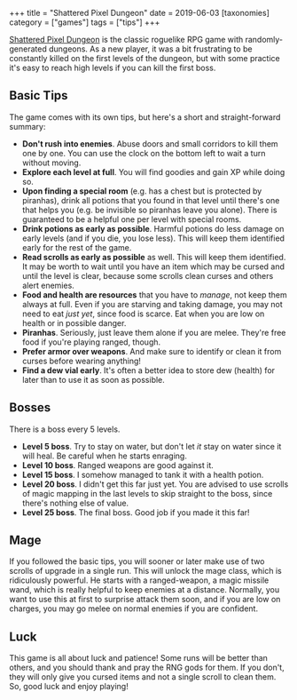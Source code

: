 +++
title = "Shattered Pixel Dungeon"
date = 2019-06-03
[taxonomies]
category = ["games"]
tags = ["tips"]
+++

[Shattered Pixel Dungeon](https://shatteredpixel.com/shatteredpd/) is the classic roguelike RPG game with randomly-generated dungeons. As a new player, it was a bit frustrating to be constantly killed on the first levels of the dungeon, but with some practice it's easy to reach high levels if you can kill the first boss.

Basic Tips
----------

The game comes with its own tips, but here's a short and straight-forward summary:

* **Don't rush into enemies**. Abuse doors and small corridors to kill them one by one. You can use the clock on the bottom left to wait a turn without moving.
* **Explore each level at full**. You will find goodies and gain XP while doing so.
* **Upon finding a special room** (e.g. has a chest but is protected by piranhas), drink all potions that you found in that level until there's one that helps you (e.g. be invisible so piranhas leave you alone). There is guaranteed to be a helpful one per level with special rooms.
* **Drink potions as early as possible**. Harmful potions do less damage on early levels (and if you die, you lose less). This will keep them identified early for the rest of the game.
* **Read scrolls as early as possible** as well. This will keep them identified. It may be worth to wait until you have an item which may be cursed and until the level is clear, because some scrolls clean curses and others alert enemies.
* **Food and health are resources** that you have to *manage*, not keep them always at full. Even if you are starving and taking damage, you may not need to eat *just yet*, since food is scarce. Eat when you are low on health or in possible danger.
* **Piranhas**. Seriously, just leave them alone if you are melee. They're free food if you're playing ranged, though.
* **Prefer armor over weapons**. And make sure to identify or clean it from curses before wearing anything!
* **Find a dew vial early**. It's often a better idea to store dew (health) for later than to use it as soon as possible.

Bosses
------

There is a boss every 5 levels.

* **Level 5 boss**. Try to stay on water, but don't let *it* stay on water since it will heal. Be careful when he starts enraging.
* **Level 10 boss**. Ranged weapons are good against it.
* **Level 15 boss**. I somehow managed to tank it with a health potion.
* **Level 20 boss**. I didn't get this far just yet. You are advised to use scrolls of magic mapping in the last levels to skip straight to the boss, since there's nothing else of value.
* **Level 25 boss**. The final boss. Good job if you made it this far!

Mage
----

If you followed the basic tips, you will sooner or later make use of two scrolls of upgrade in a single run. This will unlock the mage class, which is ridiculously powerful. He starts with a ranged-weapon, a magic missile wand, which is really helpful to keep enemies at a distance. Normally, you want to use this at first to surprise attack them soon, and if you are low on charges, you may go melee on normal enemies if you are confident.

Luck
----

This game is all about luck and patience! Some runs will be better than others, and you should thank and pray the RNG gods for them. If you don't, they will only give you cursed items and not a single scroll to clean them. So, good luck and enjoy playing!